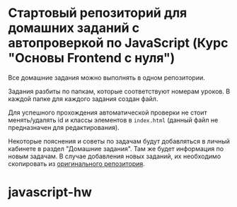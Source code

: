 # Стартовый репозиторий для домашних заданий с автопроверкой по JavaScript (Курс "Основы Frontend с нуля")

Все домашние задания можно выполнять в одном репозитории.

Задания разбиты по папкам, которые соответствуют номерам уроков. В каждой папке для каждого задания создан файл.

Для успешного прохождения автоматической проверки не стоит менять/удалять id и классы элементов в `index.html` (данный файл не предназначен для редактирования).

Некоторые пояснения и советы по задачам будут добавляться в личный кабинете в раздел "Домашние задания". Там же будет информация по новым задачам.
В случае добавления новых заданий, их необходимо скопировать из [оригинального репозитория](https://github.com/it-incubator/frontend-from-scratch-hw-js).
# javascript-hw

